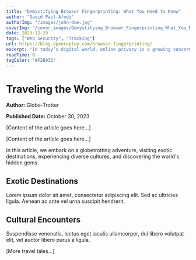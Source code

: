 ```yaml
---
title: "Demystifying Browser Fingerprinting: What You Need to Know"
author: "David Paul-Afodi"
authorImg: "/images/john-doe.jpg"
coverImg: "/cover_images/Demystifying_Browser_Fingerprinting_What_You_Need_to_Know.png"
date: 2023-12-29
tags: ["Web Security", "Tracking"]
url: https://blog.openreplay.com/browser-fingerprinting/
excerpt: "In today’s digital world, online privacy is a growing concern for users and website owners. As a result, browser fingerprinting has gained prominence as a tool for identifying and tracking users without relying on traditional and predictable methods like cookies. This article will explore the browser fingerprinting technique and how it works, and also delve into the implementation of fingerprinting using a powerful JavaScript library called Fingerprintjs, wrapping up by addressing the privacy concerns and ethical usage of this technology."
readTime: 8
tagColor: "#F2B932"
---
```


# Traveling the World

**Author:** Globe-Trotter


**Published Date:** October 30, 2023

[Content of the article goes here...]

[Content of the article goes here...]

In this article, we embark on a globetrotting adventure, visiting exotic destinations, experiencing diverse cultures, and discovering the world's hidden gems.

## Exotic Destinations

Lorem ipsum dolor sit amet, consectetur adipiscing elit. Sed ac ultricies ligula. Aenean ac ante vel urna suscipit hendrerit.

## Cultural Encounters

Suspendisse venenatis, lectus eget iaculis ullamcorper, dui libero volutpat elit, vel auctor libero purus a ligula.

[More travel tales...]
